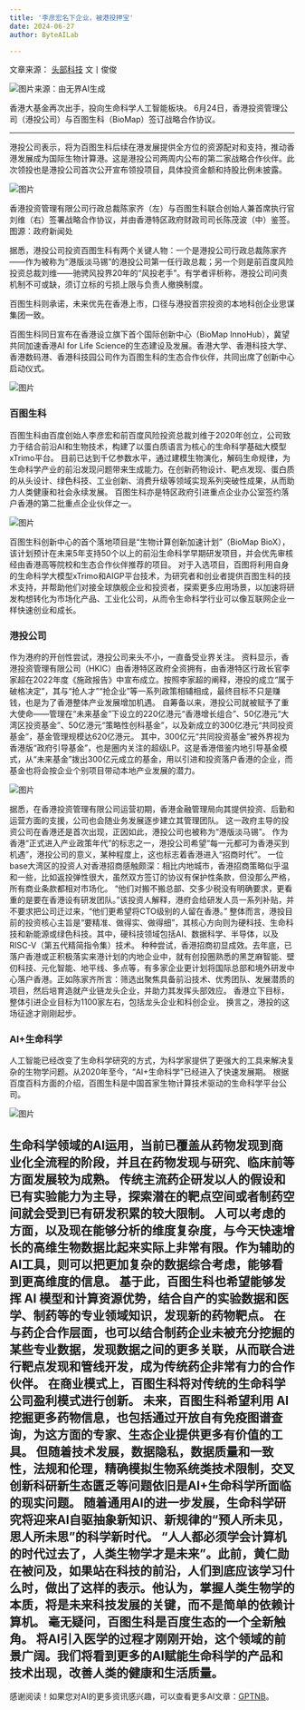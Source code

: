 ```yaml
---
title: '李彦宏名下企业，被港投押宝'
date: 2024-06-27
author: ByteAILab

---
```


文章来源： [头部科技](https://mp.weixin.qq.com/s/DmkMKCSGwRnYqsA9Ea33Lg)
文丨俊俊

![图片来源：由无界AI生成](https://appserversrc.8btc.cn/upload/3B33CB85B496C0CB6FBA4C2BD79320AD/1719366104969/FovvJ-GDeWgpn0LmlyfeI1f4_gXH.png)

香港大基金再次出手，投向生命科学人工智能板块。
6月24日，香港投资管理公司（港投公司）与百图生科（BioMap）签订战略合作协议。

---

港投公司表示，将为百图生科后续在港发展提供全方位的资源配对和支持，推动香港发展成为国际生物计算港。这是港投公司两周内公布的第二家战略合作伙伴。此次领投也是港投公司首次公开宣布领投项目，具体投资金额和持股比例未披露。

![图片](https://appserversrc.8btc.cn/FlmzUcpou4gUj2-CB5M0mQsEkcD5)

香港投资管理有限公司行政总裁陈家齐（左）与百图生科联合创始人兼首席执行官刘维（右）签署战略合作协议，并由香港特区政府财政司司长陈茂波（中）鉴签。图源：政府新闻处

据悉，港投公司投资百图生科有两个关键人物：一个是港投公司行政总裁陈家齐——作为被称为“港版淡马锡”的港投公司第一任行政总裁；另一个则是前百度风险投资总裁刘维——驰骋风投界20年的“风投老手”。有学者评析称，港投公司问责机制不可或缺，须订立标的亏损上限与负责人撤换制度。

百图生科则承诺，未来优先在香港上市，口径与港投首宗投资的本地科创企业思谋集团一致。

百图生科同日宣布在香港设立旗下首个国际创新中心（BioMap InnoHub），冀望共同加速香港AI for Life Science的生态建设及发展。香港大学、香港科技大学、香港数码港、香港科技园公司作为百图生科的生态合作伙伴，共同出席了创新中心启动仪式。

![图片](https://appserversrc.8btc.cn/FgM0t66hGBLW9wUdqMK5L1IcUDQq)

### 百图生科

百图生科由百度创始人李彦宏和前百度风险投资总裁刘维于2020年创立，公司致力于结合前沿AI和生物技术，构建了以蛋白质语言为核心的生命科学基础大模型xTrimo平台。
目前已达到千亿参数水平，通过建模生物演化，解码生命规律，为生命科学产业的前沿发现问题带来生成能力。在创新药物设计、靶点发现、蛋白质的从头设计、绿色科技、工业创新、消费升级等领域实现系列突破性成果，从而助力人类健康和社会永续发展。
百图生科亦是特区政府引进重点企业办公室签约落户香港的第二批重点企业伙伴之一。

![图片](https://appserversrc.8btc.cn/FtRBhtsvrOxlbinaFC6OWvTtywty)

百图生科创新中心的首个落地项目是“生物计算创新加速计划”（BioMap BioX），该计划预计在未来5年支持50个以上的前沿生命科学早期研发项目，并会优先审核经由香港高等院校和生态合作伙伴推荐的项目。
对于入选项目，百图将利用自身的生命科学大模型xTrimo和AIGP平台技术，为研究者和创业者提供百图生科的技术支持，并帮助他们对接全球旗舰企业和投资者，探索更多应用场景，以加速将研发构想转化为市场化产品、工业化公司，从而令生命科学行业可以像互联网企业一样快速创业和成长。

### 港投公司

作为港府的开创性尝试，港投公司来头不小，一直备受业界关注。
资料显示，香港投资管理有限公司（HKIC）由香港特区政府全资拥有，由香港特区行政长官李家超在2022年度《施政报告》中宣布成立。按照李家超的阐释，港投的成立“属于破格决定”，其与“抢人才”“抢企业”等一系列政策相辅相成，最终目标不只是赚钱，也是为了香港整体产业发展增加机遇。
自筹备以来，港投公司就被赋予了重大使命——管理在“未来基金”下设立的220亿港元“香港增长组合”、50亿港元“大湾区投资基金”、50亿港元“策略性创科基金”，以及新成立的300亿港元“共同投资基金”，基金管理规模达620亿港元。
其中，300亿元“共同投资基金”被外界视为香港版“政府引导基金”，也是圈内关注的超级LP。这是香港借鉴内地引导基金模式，从“未来基金”拨出300亿元成立的基金，用以引进和投资落户香港的企业，而基金也将会按企业个别项目带动本地产业发展的潜力。

![图片](https://appserversrc.8btc.cn/Fpav0ak0QMtciE6SD-PtTerrviBr)

据悉，在香港投资管理有限公司运营初期，香港金融管理局向其提供投资、后勤和运营方面的支援，公司也会随业务发展逐步建立其管理团队。
这一政府主导的投资公司在香港还是首次出现，正因如此，港投公司也被称为“港版淡马锡”。
作为香港“正式进入产业政策年代”的标志之一，港投公司希望“每一元都可为香港买到机遇”，港投公司的意义，某种程度上，这也标志着香港进入“招商时代”。
一位base大湾区的投资人对香港招商感触颇深：相比内地城市，香港招商策略似乎温和一些，比如返投弹性很大，虽然双方签订的协议有保护性条款，但没那么严格，所有商业条款都相对市场化。
“他们对搬不搬总部、交多少税没有明确要求，更看重的是要在香港设有研发团队。”该投资人解释，港府会给研发人员一系列补贴，并不要求把公司迁过来，“他们更希望将CTO级别的人留在香港。”
整体而言，港投目前的投资核心主旨是“要精准、做得实、做得细”，其核心方向则为硬科技、生命科技和新能源或绿色科技。其中，硬科技领域包括AI、数据科学、半导体，以及RISC-V（第五代精简指令集）技术。
种种尝试，香港招商初显成效。去年底，已落户香港或正积极落实来港计划的内地企业中，就有创投圈熟悉的黑芝麻智能、壁仞科技、元化智能、地平线、多点等，有多家企业更计划将国际总部和境外研发中心落户香港。正如陈家齐所言：筛选出聚焦具备前沿技术、优秀团队、发展潜质的项目，然后培育造就产业链龙头企业，并助力其发挥头部效应。
香港立下目标，整体引进企业目标为1100家左右，包括龙头企业和科创企业。
换言之，港投的这场征途才刚刚起步。

### AI+生命科学

人工智能已经改变了生命科学研究的方式，为科学家提供了更强大的工具来解决复杂的生物学问题。从2020年至今，“AI+生命科学”已经进入了快速发展期。
根据百度百科方面的介绍，百图生科是中国首家生物计算技术驱动的生命科学平台公司。

![图片](https://appserversrc.8btc.cn/FlOIvRK18yVHgJ2sZ0D2MLPEhS20)

生命科学领域的AI运用，当前已覆盖从药物发现到商业化全流程的阶段，并且在药物发现与研究、临床前等方面发展较为成熟。
传统主流药企研发以人的假设和已有实验能力为主导，探索潜在的靶点空间或者制药空间就会受到已有研发积累的较大限制。
人可以考虑的方面，以及现在能够分析的维度复杂度，与今天快速增长的高维生物数据比起来实际上非常有限。作为辅助的AI工具，则可以把更加复杂的数据综合考虑，能够看到更高维度的信息。
基于此，百图生科也希望能够发挥 AI 模型和计算资源优势，结合自产的实验数据和医学、制药等的专业领域知识，发现新的药物靶点。
在与药企合作层面，也可以结合制药企业未被充分挖掘的某些专业数据，发现数据之间的更多关联，从而联合进行靶点发现和管线开发，成为传统药企非常有力的合作伙伴。
在商业模式上，百图生科将对传统的生命科学公司盈利模式进行创新。
未来，百图生科希望利用 AI 挖掘更多药物信息，也包括通过开放自有免疫图谱查询，为这方面的专家、生态企业提供更多有价值的工具。
但随着技术发展，数据隐私，数据质量和一致性，法规和伦理，精确模拟生物系统类技术限制，交叉创新科研新生态匮乏等问题依旧是AI+生命科学所面临的现实问题。
随着通用AI的进一步发展，生命科学研究将迎来AI自驱抽象新知识、新规律的“预人所未见，思人所未思”的科学新时代。
“人人都必须学会计算机的时代过去了，人类生物学才是未来”。此前，黄仁勋在被问及，如果站在科技的前沿，人们到底应该学习什么时，做出了这样的表示。他认为，掌握人类生物学的本质，将是未来科技发展的关键，而不是简单的依赖计算机。
毫无疑问，百图生科是百度生态的一个全新触角。
将AI引入医学的过程才刚刚开始，这个领域的前景广阔。我们将看到更多的AI赋能生命科学的产品和技术出现，改善人类的健康和生活质量。
---
感谢阅读！如果您对AI的更多资讯感兴趣，可以查看更多AI文章：[GPTNB](https://gptnb.com)。